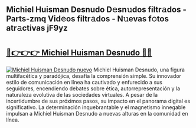 ## Michiel Huisman Desnudo D𝚎sn𝚞dos filtr𝚊dos - Parts-zmq Vid𝚎os filtr𝚊dos - N𝚞evas f𝚘tos atr𝚊ctivas jF9yz

# <h2><a href="http://mb605vd.tromn.icu/?c=Michiel+Huisman+Desnudo">🔗👉👉👉 Michiel Huisman Desnudo 🔗🔗</a></h2>

[![Michiel Huisman Desnudo nuevo](https://i.imgur.com/pEAQMta.gif)](http://mb605vd.tromn.icu/?c=Michiel+Huisman+Desnudo)
Michiel Huisman Desnudo, una figura multifacética y paradójica, desafía la comprensión simple. Su innovador estilo de comunicación en línea ha cautivado y enfurecido a sus seguidores, encendiendo debates sobre ética, autorrepresentación y la naturaleza evolutiva de las sociedades virtuales. A pesar de la incertidumbre de sus próximos pasos, su impacto en el panorama digital es significativo. La determinación inquebrantable y el magnetismo innegable impulsan a Michiel Huisman Desnudo a nuevas alturas en la comunidad en línea.

